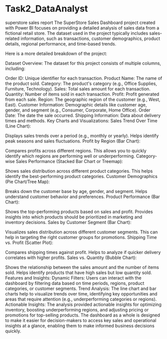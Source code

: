 # Task2_DataAnalyst
superstore sales report
The SuperStore Sales Dashboard project created with Power BI focuses on providing a detailed analysis of sales data from a fictional retail store. The dataset used in the project typically includes sales-related information, such as transactions, customer demographics, product details, regional performance, and time-based trends.

Here is a more detailed breakdown of the project:

Dataset Overview:
The dataset for this project consists of multiple columns, including:

Order ID: Unique identifier for each transaction.
Product Name: The name of the product sold.
Category: The product's category (e.g., Office Supplies, Furniture, Technology).
Sales: Total sales amount for each transaction.
Quantity: Number of items sold in each transaction.
Profit: Profit generated from each sale.
Region: The geographic region of the customer (e.g., West, East).
Customer Information: Demographic details like customer age, gender, and segment (e.g., Consumer, Corporate, Home Office).
Order Date: The date the sale occurred.
Shipping Information: Data about delivery times and methods.
Key Charts and Visualizations:
Sales Trend Over Time (Line Chart):

Displays sales trends over a period (e.g., monthly or yearly). Helps identify peak seasons and sales fluctuations.
Profit by Region (Bar Chart):

Compares profits across different regions. This allows you to quickly identify which regions are performing well or underperforming.
Category-wise Sales Performance (Stacked Bar Chart or Treemap):

Shows sales distribution across different product categories. This helps identify the best-performing product categories.
Customer Demographics (Pie Chart/Tree Map):

Breaks down the customer base by age, gender, and segment. Helps understand customer behavior and preferences.
Product Performance (Bar Chart):

Shows the top-performing products based on sales and profit. Provides insights into which products should be prioritized in marketing and inventory decisions.
Sales by Customer Segment (Bar Chart):

Visualizes sales distribution across different customer segments. This can help in targeting the right customer groups for promotions.
Shipping Time vs. Profit (Scatter Plot):

Compares shipping times against profit. Helps to analyze if quicker delivery correlates with higher profits.
Sales vs. Quantity (Bubble Chart):

Shows the relationship between the sales amount and the number of items sold. Helps identify products that have high sales but low quantity sold.
Features and Insights:
Dynamic Filters: Users can interact with the dashboard by filtering data based on time periods, regions, product categories, or customer segments.
Trend Analysis: The line chart and bar charts help to visualize trends over time, identifying key opportunities and areas that require attention (e.g., underperforming categories or regions).
Actionable Insights: The analysis provided actionable insights for optimizing inventory, boosting underperforming regions, and adjusting pricing or promotions for top-selling products.
The dashboard as a whole is designed to make it easier for decision-makers to access key sales and operational insights at a glance, enabling them to make informed business decisions quickly.

 
